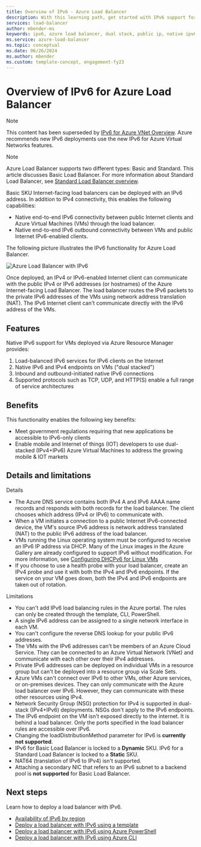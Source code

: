 ```yaml
---
title: Overview of IPv6 - Azure Load Balancer
description: With this learning path, get started with IPv6 support for Azure Load Balancer and load-balanced VMs.
services: load-balancer
author: mbender-ms
keywords: ipv6, azure load balancer, dual stack, public ip, native ipv6, mobile, iot
ms.service: azure-load-balancer
ms.topic: conceptual
ms.date: 06/26/2024
ms.author: mbender
ms.custom: template-concept, engagement-fy23
---
```


# Overview of IPv6 for Azure Load Balancer


>[!NOTE] 
>This content has been superseded by [IPv6 for Azure VNet Overview](../virtual-network/ip-services/ipv6-overview.md). Azure recommends new IPv6 deployments use the new IPv6 for Azure Virtual Networks features.

>[!NOTE]
>Azure Load Balancer supports two different types: Basic and Standard. This article discusses Basic Load Balancer. For more information about Standard Load Balancer, see [Standard Load Balancer overview](./load-balancer-overview.md).

Basic SKU Internet-facing load balancers can be deployed with an IPv6 address. In addition to IPv4 connectivity, this enables the following capabilities:

* Native end-to-end IPv6 connectivity between public Internet clients and Azure Virtual Machines (VMs) through the load balancer.
* Native end-to-end IPv6 outbound connectivity between VMs and public Internet IPv6-enabled clients.

The following picture illustrates the IPv6 functionality for Azure Load Balancer.

![Azure Load Balancer with IPv6](./media/load-balancer-ipv6-overview/load-balancer-ipv6.png)

Once deployed, an IPv4 or IPv6-enabled Internet client can communicate with the public IPv4 or IPv6 addresses (or hostnames) of the Azure Internet-facing Load Balancer. The load balancer routes the IPv6 packets to the private IPv6 addresses of the VMs using network address translation (NAT). The IPv6 Internet client can't communicate directly with the IPv6 address of the VMs.

## Features

Native IPv6 support for VMs deployed via Azure Resource Manager provides:

1. Load-balanced IPv6 services for IPv6 clients on the Internet
2. Native IPv6 and IPv4 endpoints on VMs ("dual stacked")
3. Inbound and outbound-initiated native IPv6 connections
4. Supported protocols such as TCP, UDP, and HTTP(S) enable a full range of service architectures

## Benefits

This functionality enables the following key benefits:

* Meet government regulations requiring that new applications be accessible to IPv6-only clients
* Enable mobile and Internet of things (IOT) developers to use dual-stacked (IPv4+IPv6) Azure Virtual Machines to address the growing mobile & IOT markets

## Details and limitations

Details

* The Azure DNS service contains both IPv4 A and IPv6 AAAA name records and responds with both records for the load balancer. The client chooses which address (IPv4 or IPv6) to communicate with.
* When a VM initiates a connection to a public Internet IPv6-connected device, the VM's source IPv6 address is network address translated (NAT) to the public IPv6 address of the load balancer.
* VMs running the Linux operating system must be configured to receive an IPv6 IP address via DHCP. Many of the Linux images in the Azure Gallery are already configured to support IPv6 without modification. For more information, see [Configuring DHCPv6 for Linux VMs](load-balancer-ipv6-for-linux.md)
* If you choose to use a health probe with your load balancer, create an IPv4 probe and use it with both the IPv4 and IPv6 endpoints. If the service on your VM goes down, both the IPv4 and IPv6 endpoints are taken out of rotation.

Limitations

* You can't add IPv6 load balancing rules in the Azure portal. The rules can only be created through the template, CLI, PowerShell.
* A single IPv6 address can be assigned to a single network interface in each VM.
* You can't configure the reverse DNS lookup for your public IPv6 addresses.
* The VMs with the IPv6 addresses can't be members of an Azure Cloud Service. They can be connected to an Azure Virtual Network (VNet) and communicate with each other over their IPv4 addresses.
* Private IPv6 addresses can be deployed on individual VMs in a resource group but can't be deployed into a resource group via Scale Sets.
* Azure VMs can't connect over IPv6 to other VMs, other Azure services, or on-premises devices. They can only communicate with the Azure load balancer over IPv6. However, they can communicate with these other resources using IPv4.
* Network Security Group (NSG) protection for IPv4 is supported in dual-stack (IPv4+IPv6) deployments. NSGs don't apply to the IPv6 endpoints.
* The IPv6 endpoint on the VM isn't exposed directly to the internet. It is behind a load balancer. Only the ports specified in the load balancer rules are accessible over IPv6.
* Changing the loadDistributionMethod parameter for IPv6 is **currently not supported**.
* IPv6 for Basic Load Balancer is locked to a **Dynamic** SKU.  IPv6 for a Standard Load Balancer is locked to a **Static** SKU.
* NAT64 (translation of IPv6 to IPv4) isn't supported.
* Attaching a secondary NIC that refers to an IPv6 subnet to a backend pool is **not supported** for Basic Load Balancer.

## Next steps

Learn how to deploy a load balancer with IPv6.

* [Availability of IPv6 by region](https://go.microsoft.com/fwlink/?linkid=828357)
* [Deploy a load balancer with IPv6 using a template](load-balancer-ipv6-internet-template.md)
* [Deploy a load balancer with IPv6 using Azure PowerShell](load-balancer-ipv6-internet-ps.md)
* [Deploy a load balancer with IPv6 using Azure CLI](load-balancer-ipv6-internet-cli.md)
